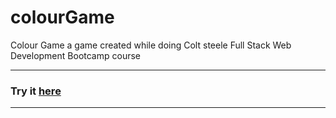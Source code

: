 # colourGame
Colour Game a game created while doing Colt steele Full Stack Web Development Bootcamp course

---
### Try it [here](https://sg75.github.io/colourGame/)
---
